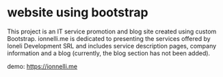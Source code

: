 # website using bootstrap
This project is an IT service promotion and blog site created using custom Bootstrap. ionnelli.me is dedicated to presenting the services offered by Ioneli Development SRL and includes service description pages, company information and a blog (currently, the blog section has not been added).

demo: https://ionnelli.me
